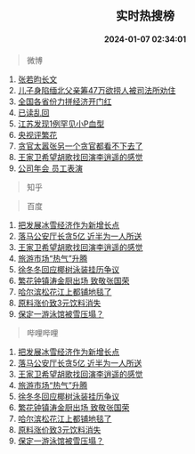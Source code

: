 <div align="center"><h2>实时热搜榜</h2><h4>2024-01-07 02:34:01</h4></div>

> 微博  

1. [张若昀长文](https://s.weibo.com/weibo?q=%E5%BC%A0%E8%8B%A5%E6%98%80%E9%95%BF%E6%96%87&t=31&band_rank=1&Refer=top)<br />
2. [儿子身陷缅北父亲筹47万欲捞人被司法所劝住](https://s.weibo.com/weibo?q=%23%E5%84%BF%E5%AD%90%E8%BA%AB%E9%99%B7%E7%BC%85%E5%8C%97%E7%88%B6%E4%BA%B2%E7%AD%B947%E4%B8%87%E6%AC%B2%E6%8D%9E%E4%BA%BA%E8%A2%AB%E5%8F%B8%E6%B3%95%E6%89%80%E5%8A%9D%E4%BD%8F%23&t=31&band_rank=2&Refer=top)<br />
3. [全国各省份力拼经济开门红](https://s.weibo.com/weibo?q=%23%E5%85%A8%E5%9B%BD%E5%90%84%E7%9C%81%E4%BB%BD%E5%8A%9B%E6%8B%BC%E7%BB%8F%E6%B5%8E%E5%BC%80%E9%97%A8%E7%BA%A2%23&t=31&band_rank=3&Refer=top)<br />
4. [已读乱回](https://s.weibo.com/weibo?q=%23%E5%B7%B2%E8%AF%BB%E4%B9%B1%E5%9B%9E%23&t=31&band_rank=4&Refer=top)<br />
5. [江苏发现1例罕见小P血型](https://s.weibo.com/weibo?q=%23%E6%B1%9F%E8%8B%8F%E5%8F%91%E7%8E%B01%E4%BE%8B%E7%BD%95%E8%A7%81%E5%B0%8FP%E8%A1%80%E5%9E%8B%23&t=31&band_rank=5&Refer=top)<br />
6. [央视评繁花](https://s.weibo.com/weibo?q=%23%E5%A4%AE%E8%A7%86%E8%AF%84%E7%B9%81%E8%8A%B1%23&t=31&band_rank=6&Refer=top)<br />
7. [贪官太嚣张另一个贪官都看不下去了](https://s.weibo.com/weibo?q=%23%E8%B4%AA%E5%AE%98%E5%A4%AA%E5%9A%A3%E5%BC%A0%E5%8F%A6%E4%B8%80%E4%B8%AA%E8%B4%AA%E5%AE%98%E9%83%BD%E7%9C%8B%E4%B8%8D%E4%B8%8B%E5%8E%BB%E4%BA%86%23&t=31&band_rank=7&Refer=top)<br />
8. [王家卫希望胡歌找回演李逍遥的感觉](https://s.weibo.com/weibo?q=%23%E7%8E%8B%E5%AE%B6%E5%8D%AB%E5%B8%8C%E6%9C%9B%E8%83%A1%E6%AD%8C%E6%89%BE%E5%9B%9E%E6%BC%94%E6%9D%8E%E9%80%8D%E9%81%A5%E7%9A%84%E6%84%9F%E8%A7%89%23&t=31&band_rank=8&Refer=top)<br />
9. [公司年会 员工表演](https://s.weibo.com/weibo?q=%E5%85%AC%E5%8F%B8%E5%B9%B4%E4%BC%9A%20%E5%91%98%E5%B7%A5%E8%A1%A8%E6%BC%94&t=31&band_rank=9&Refer=top)<br />

> 知乎  


> 百度  

1. [把发展冰雪经济作为新增长点](https://www.baidu.com/s?wd=%E6%8A%8A%E5%8F%91%E5%B1%95%E5%86%B0%E9%9B%AA%E7%BB%8F%E6%B5%8E%E4%BD%9C%E4%B8%BA%E6%96%B0%E5%A2%9E%E9%95%BF%E7%82%B9&sa=fyb_news&rsv_dl=fyb_news)<br />
2. [落马公安厅长贪5亿 近半为一人所送](https://www.baidu.com/s?wd=%E8%90%BD%E9%A9%AC%E5%85%AC%E5%AE%89%E5%8E%85%E9%95%BF%E8%B4%AA5%E4%BA%BF+%E8%BF%91%E5%8D%8A%E4%B8%BA%E4%B8%80%E4%BA%BA%E6%89%80%E9%80%81&sa=fyb_news&rsv_dl=fyb_news)<br />
3. [王家卫希望胡歌找回演李逍遥的感觉](https://www.baidu.com/s?wd=%E7%8E%8B%E5%AE%B6%E5%8D%AB%E5%B8%8C%E6%9C%9B%E8%83%A1%E6%AD%8C%E6%89%BE%E5%9B%9E%E6%BC%94%E6%9D%8E%E9%80%8D%E9%81%A5%E7%9A%84%E6%84%9F%E8%A7%89&sa=fyb_news&rsv_dl=fyb_news)<br />
4. [旅游市场“热气”升腾](https://www.baidu.com/s?wd=%E6%97%85%E6%B8%B8%E5%B8%82%E5%9C%BA%E2%80%9C%E7%83%AD%E6%B0%94%E2%80%9D%E5%8D%87%E8%85%BE&sa=fyb_news&rsv_dl=fyb_news)<br />
5. [徐冬冬回应椰树泳装挂历争议](https://www.baidu.com/s?wd=%E5%BE%90%E5%86%AC%E5%86%AC%E5%9B%9E%E5%BA%94%E6%A4%B0%E6%A0%91%E6%B3%B3%E8%A3%85%E6%8C%82%E5%8E%86%E4%BA%89%E8%AE%AE&sa=fyb_news&rsv_dl=fyb_news)<br />
6. [繁花钟镇涛金厨出场 致敬张国荣](https://www.baidu.com/s?wd=%E7%B9%81%E8%8A%B1%E9%92%9F%E9%95%87%E6%B6%9B%E9%87%91%E5%8E%A8%E5%87%BA%E5%9C%BA+%E8%87%B4%E6%95%AC%E5%BC%A0%E5%9B%BD%E8%8D%A3&sa=fyb_news&rsv_dl=fyb_news)<br />
7. [哈尔滨松花江上都铺地毯了](https://www.baidu.com/s?wd=%E5%93%88%E5%B0%94%E6%BB%A8%E6%9D%BE%E8%8A%B1%E6%B1%9F%E4%B8%8A%E9%83%BD%E9%93%BA%E5%9C%B0%E6%AF%AF%E4%BA%86&sa=fyb_news&rsv_dl=fyb_news)<br />
8. [原料涨价致3元饮料消失](https://www.baidu.com/s?wd=%E5%8E%9F%E6%96%99%E6%B6%A8%E4%BB%B7%E8%87%B43%E5%85%83%E9%A5%AE%E6%96%99%E6%B6%88%E5%A4%B1&sa=fyb_news&rsv_dl=fyb_news)<br />
9. [保定一游泳馆被雪压塌？](https://www.baidu.com/s?wd=%E4%BF%9D%E5%AE%9A%E4%B8%80%E6%B8%B8%E6%B3%B3%E9%A6%86%E8%A2%AB%E9%9B%AA%E5%8E%8B%E5%A1%8C%EF%BC%9F&sa=fyb_news&rsv_dl=fyb_news)<br />

> 哔哩哔哩  

1. [把发展冰雪经济作为新增长点](https://www.baidu.com/s?wd=%E6%8A%8A%E5%8F%91%E5%B1%95%E5%86%B0%E9%9B%AA%E7%BB%8F%E6%B5%8E%E4%BD%9C%E4%B8%BA%E6%96%B0%E5%A2%9E%E9%95%BF%E7%82%B9&sa=fyb_news&rsv_dl=fyb_news)<br />
2. [落马公安厅长贪5亿 近半为一人所送](https://www.baidu.com/s?wd=%E8%90%BD%E9%A9%AC%E5%85%AC%E5%AE%89%E5%8E%85%E9%95%BF%E8%B4%AA5%E4%BA%BF+%E8%BF%91%E5%8D%8A%E4%B8%BA%E4%B8%80%E4%BA%BA%E6%89%80%E9%80%81&sa=fyb_news&rsv_dl=fyb_news)<br />
3. [王家卫希望胡歌找回演李逍遥的感觉](https://www.baidu.com/s?wd=%E7%8E%8B%E5%AE%B6%E5%8D%AB%E5%B8%8C%E6%9C%9B%E8%83%A1%E6%AD%8C%E6%89%BE%E5%9B%9E%E6%BC%94%E6%9D%8E%E9%80%8D%E9%81%A5%E7%9A%84%E6%84%9F%E8%A7%89&sa=fyb_news&rsv_dl=fyb_news)<br />
4. [旅游市场“热气”升腾](https://www.baidu.com/s?wd=%E6%97%85%E6%B8%B8%E5%B8%82%E5%9C%BA%E2%80%9C%E7%83%AD%E6%B0%94%E2%80%9D%E5%8D%87%E8%85%BE&sa=fyb_news&rsv_dl=fyb_news)<br />
5. [徐冬冬回应椰树泳装挂历争议](https://www.baidu.com/s?wd=%E5%BE%90%E5%86%AC%E5%86%AC%E5%9B%9E%E5%BA%94%E6%A4%B0%E6%A0%91%E6%B3%B3%E8%A3%85%E6%8C%82%E5%8E%86%E4%BA%89%E8%AE%AE&sa=fyb_news&rsv_dl=fyb_news)<br />
6. [繁花钟镇涛金厨出场 致敬张国荣](https://www.baidu.com/s?wd=%E7%B9%81%E8%8A%B1%E9%92%9F%E9%95%87%E6%B6%9B%E9%87%91%E5%8E%A8%E5%87%BA%E5%9C%BA+%E8%87%B4%E6%95%AC%E5%BC%A0%E5%9B%BD%E8%8D%A3&sa=fyb_news&rsv_dl=fyb_news)<br />
7. [哈尔滨松花江上都铺地毯了](https://www.baidu.com/s?wd=%E5%93%88%E5%B0%94%E6%BB%A8%E6%9D%BE%E8%8A%B1%E6%B1%9F%E4%B8%8A%E9%83%BD%E9%93%BA%E5%9C%B0%E6%AF%AF%E4%BA%86&sa=fyb_news&rsv_dl=fyb_news)<br />
8. [原料涨价致3元饮料消失](https://www.baidu.com/s?wd=%E5%8E%9F%E6%96%99%E6%B6%A8%E4%BB%B7%E8%87%B43%E5%85%83%E9%A5%AE%E6%96%99%E6%B6%88%E5%A4%B1&sa=fyb_news&rsv_dl=fyb_news)<br />
9. [保定一游泳馆被雪压塌？](https://www.baidu.com/s?wd=%E4%BF%9D%E5%AE%9A%E4%B8%80%E6%B8%B8%E6%B3%B3%E9%A6%86%E8%A2%AB%E9%9B%AA%E5%8E%8B%E5%A1%8C%EF%BC%9F&sa=fyb_news&rsv_dl=fyb_news)<br />

